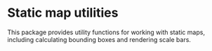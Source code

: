 # Static map utilities

This package provides utility functions for working with static maps, including
calculating bounding boxes and rendering scale bars.
